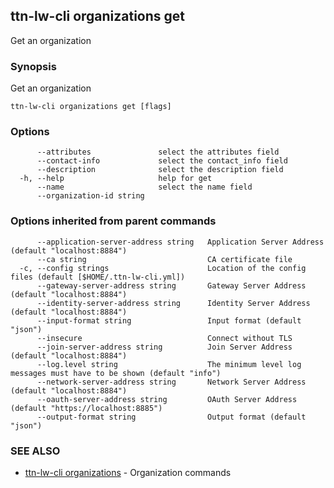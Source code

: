 ## ttn-lw-cli organizations get

Get an organization

### Synopsis

Get an organization

```
ttn-lw-cli organizations get [flags]
```

### Options

```
      --attributes               select the attributes field
      --contact-info             select the contact_info field
      --description              select the description field
  -h, --help                     help for get
      --name                     select the name field
      --organization-id string   
```

### Options inherited from parent commands

```
      --application-server-address string   Application Server Address (default "localhost:8884")
      --ca string                           CA certificate file
  -c, --config strings                      Location of the config files (default [$HOME/.ttn-lw-cli.yml])
      --gateway-server-address string       Gateway Server Address (default "localhost:8884")
      --identity-server-address string      Identity Server Address (default "localhost:8884")
      --input-format string                 Input format (default "json")
      --insecure                            Connect without TLS
      --join-server-address string          Join Server Address (default "localhost:8884")
      --log.level string                    The minimum level log messages must have to be shown (default "info")
      --network-server-address string       Network Server Address (default "localhost:8884")
      --oauth-server-address string         OAuth Server Address (default "https://localhost:8885")
      --output-format string                Output format (default "json")
```

### SEE ALSO

* [ttn-lw-cli organizations](ttn-lw-cli_organizations.md)	 - Organization commands

